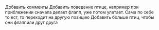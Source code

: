 Добавить комменты
Добавить поведение птице, например при приблежении сначала делает флапп, уже потом улетает. Сама по себе то ест, то переходит на другую позицию
Добавить больше птиц, чтобы они флаппили друг друга
